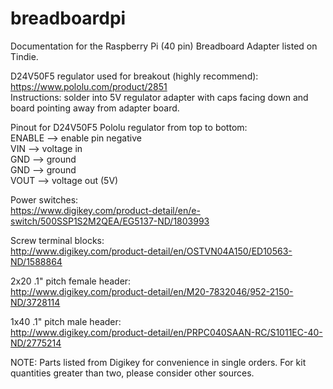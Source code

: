 # breadboardpi
Documentation for the Raspberry Pi (40 pin) Breadboard Adapter listed on Tindie.

D24V50F5 regulator used for breakout (highly recommend): https://www.pololu.com/product/2851 <br/>
Instructions: solder into 5V regulator adapter with caps facing down and board pointing away from adapter board. <br/>

Pinout for D24V50F5 Pololu regulator from top to bottom:<br/>
ENABLE --> enable pin negative <br/>
VIN --> voltage in <br/>
GND --> ground <br/>
GND --> ground <br/>
VOUT --> voltage out (5V) <br/>


Power switches:<br/>
https://www.digikey.com/product-detail/en/e-switch/500SSP1S2M2QEA/EG5137-ND/1803993<br/>

Screw terminal blocks:<br/>
http://www.digikey.com/product-detail/en/OSTVN04A150/ED10563-ND/1588864<br/>

2x20 .1" pitch female header:<br/>
http://www.digikey.com/product-detail/en/M20-7832046/952-2150-ND/3728114<br/>

1x40 .1" pitch male header:<br/>
http://www.digikey.com/product-detail/en/PRPC040SAAN-RC/S1011EC-40-ND/2775214<br/>

NOTE: Parts listed from Digikey for convenience in single orders. For kit quantities greater than two, please consider other sources.


<!---

![stack Overflow](http://lmsotfy.com/so.png)

-->
